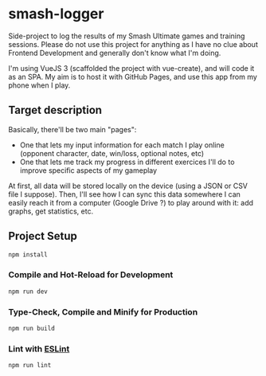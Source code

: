 # smash-logger

Side-project to log the results of my Smash Ultimate games and training sessions.
Please do not use this project for anything as I have no clue about Frontend Development and generally don't know what I'm doing.

I'm using VueJS 3 (scaffolded the project with vue-create), and will code it as an SPA.
My aim is to host it with GitHub Pages, and use this app from my phone when I play.

## Target description

Basically, there'll be two main "pages":
- One that lets my input information for each match I play online (opponent character, date, win/loss, optional notes, etc)
- One that lets me track my progress in different exercices I'll do to improve specific aspects of my gameplay

At first, all data will be stored locally on the device (using a JSON or CSV file I suppose).
Then, I'll see how I can sync this data somewhere I can easily reach it from a computer (Google Drive ?) to play around with it: add graphs, get statistics, etc.

## Project Setup

```sh
npm install
```

### Compile and Hot-Reload for Development

```sh
npm run dev
```

### Type-Check, Compile and Minify for Production

```sh
npm run build
```

### Lint with [ESLint](https://eslint.org/)

```sh
npm run lint
```
